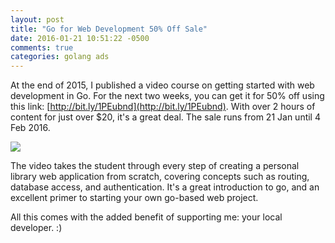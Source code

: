 ```yaml
---
layout: post
title: "Go for Web Development 50% Off Sale"
date: 2016-01-21 10:51:22 -0500
comments: true
categories: golang ads
---
```


At the end of 2015, I published a video course on getting started with web development in Go. For the next two weeks, you can get it for 50% off using this link: [http://bit.ly/1PEubnd](http://bit.ly/1PEubnd). With over 2 hours of content for just over $20, it's a great deal. The sale runs from 21 Jan until 4 Feb 2016.

<a href="http://bit.ly/1PEubnd"><img src="https://i.imgur.com/tTPQj2b.png" /></a>

The video takes the student through every step of creating a personal library web application from scratch, covering concepts such as routing, database access, and authentication. It's a great introduction to go, and an excellent primer to starting your own go-based web project.

All this comes with the added benefit of supporting me: your local developer. :)

